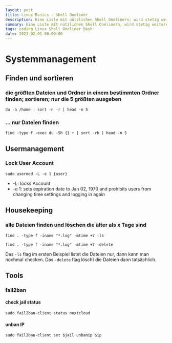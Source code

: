 ```yaml
---
layout: post
title: Linux Basics - Shell Oneliner
description: Eine Liste mit nützlichen Shell Onelinern; wird stetig weiterentwickelt
summary: Eine Liste mit nützlichen Shell Onelinern; wird stetig weiterentwickelt
tags: coding Linux Shell Oneliner Bash
date: 2023-02-01 00:00:00
---
```


# Systemmanagement

## Finden und sortieren

### die größten Dateien und Ordner in einem bestimmten Ordner finden; sortieren; nur die 5 größten ausgeben

`du -a /home | sort -n -r | head -n 5`

### ... nur Dateien finden

`find -type f -exec du -Sh {} + | sort -rh | head -n 5`

## Usermanagement

### Lock User Account

`sudo usermod -L -e 1 {user}`

- -L: locks Account
- -e 1: sets expiration date to Jan 02, 1970 and prohibits users from changing time settings and logging in again

## Housekeeping

### alle Dateien finden und löschen die älter als x Tage sind

`find . -type f -iname "*.log" -mtime +7 -ls`

`find . -type f -iname "*.log" -mtime +7 -delete`

Das `-ls` flag im ersten Beispiel listet die Dateien nur, dann kann man nochmal checken. Das `-delete` flag löscht die Dateien dann tatsächlich.

## Tools

### fail2ban

#### check jail status

`sudo fail2ban-client status nextcloud`

#### unban IP

`sudo fail2ban-client set $jail unbanip $ip`

